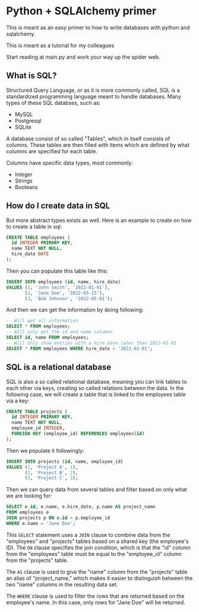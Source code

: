 # Python + SQLAlchemy primer
This is meant as an easy primer to how to write databases with python and sqlalchemy.

This is meant as a tutorial for my colleagues

Start reading at main.py and work your way up the spider web.

## What is SQL? 
Structured Query Language, or as it is more commonly called, SQL is a standardized programming language meant to handle databases. Many types of these SQL databses, such as:
* MySQL
* Postgresql
* SQLite

A database consist of so called "Tables", which in itself consists of columns. These tables are then filled with items which are defined by what columns are specified for each table.

Columns have specific data types, most commonly:
* Integer
* Strings
* Booleans

## How do I create data in SQL
But more abstract types exists as well. Here is an example to create on how to create a table in sql:
```sql
CREATE TABLE employees (
  id INTEGER PRIMARY KEY,
  name TEXT NOT NULL,
  hire_date DATE
);
``` 
Then you can populate this table like this:

```sql
INSERT INTO employees (id, name, hire_date)
VALUES (1, 'John Smith', '2022-01-01'),
       (2, 'Jane Doe', '2022-03-15'),
       (3, 'Bob Johnson', '2022-05-01');
```

And then we can get the information by doing following:
```sql
-- Will get all information
SELECT * FROM employees;
-- Will only get the id and name columns
SELECT id, name FROM employees;
-- Will only show entries with a hire_date later than 2022-01-01
SELECT * FROM employees WHERE hire_date > '2022-01-01';
```
## SQL is a relational database
SQL is also a so called relational database, meaning you can link tables to each other via keys, creating so called relations between the data. In the following case, we will create a table that is linked to the employees table via a key:

```sql
CREATE TABLE projects (
  id INTEGER PRIMARY KEY,
  name TEXT NOT NULL,
  employee_id INTEGER,
  FOREIGN KEY (employee_id) REFERENCES employees(id)
);
``` 
Then we populate it followingly:
```sql
INSERT INTO projects (id, name, employee_id)
VALUES (1, 'Project A', 1),
       (2, 'Project B', 2),
       (3, 'Project C', 3);
```

Then we can query data from several tables and filter based on only what we are looking for:

```sql
SELECT e.id, e.name, e.hire_date, p.name AS project_name
FROM employees e
JOIN projects p ON e.id = p.employee_id
WHERE e.name = 'Jane Doe';
```

This `SELECT` statement uses a `JOIN` clause to combine data from the "employees" and "projects" tables based on a shared key (the employee's ID). The `ON` clause specifies the join condition, which is that the "id" column from the "employees" table must be equal to the "employee_id" column from the "projects" table.

The `AS` clause is used to give the "name" column from the "projects" table an alias of "project_name," which makes it easier to distinguish between the two "name" columns in the resulting data set.

The `WHERE` clause is used to filter the rows that are returned based on the employee's name. In this case, only rows for "Jane Doe" will be returned.


